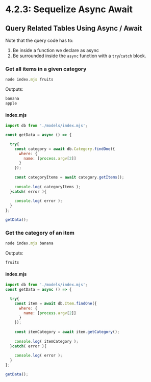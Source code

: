 # 4.2.3: Sequelize Async Await

## Query Related Tables Using Async / Await

Note that the query code has to:

1. Be inside a function we declare as async
2. Be surrounded inside the `async` function with a `try`/`catch` block.

### Get all items in a given category

```javascript
node index.mjs fruits
```

Outputs:

```javascript
banana
apple
```

#### index.mjs

```javascript
import db from './models/index.mjs';

const getData = async () => {

  try{
    const category = await db.Category.findOne({
      where: {
        name: [process.argv[2]]
      }
    });
    
    const categoryItems = await category.getItems();
    
    console.log( categoryItems );
  }catch( error ){
  
    console.log( error );
  }
};

getData();
```

### Get the category of an item

```javascript
node index.mjs banana
```

Outputs:

```javascript
fruits
```

#### index.mjs

```javascript
import db from './models/index.mjs';
const getData = async () => {

  try{
    const item = await db.Item.findOne({
      where: {
        name: [process.argv[2]]
      }
    });
    
    const itemCategory = await item.getCategory();
    
    console.log( itemCategory );
  }catch( error ){
  
    console.log( error );
  }
};

getData();
```


